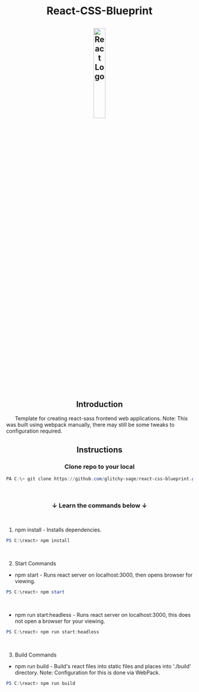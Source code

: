 <h1 align="center">React-CSS-Blueprint</h1>
<h2 align="center">
    <img src="./public/static/favicon.ico" title="React Logo" alt="React Logo" style="width: 25%; height: auto;"/>
</h2>

<h2 align="center">Introduction</h2>

&nbsp;&nbsp;&nbsp;&nbsp;&nbsp;&nbsp;Template for creating react-sass frontend web applications. Note: This was built using webpack manually, there may still be some tweaks to configuration required.

<h2 align="center">Instructions</h2>

<h3 align="center">Clone repo to your local</h3>

```powershell
PA C:\> git clone https://github.com/glitchy-sage/react-css-blueprint.git APP_NAME
```
<br/>

<h3 align="center">&darr; Learn the commands below &darr;</h3>

<br/>

1. npm install - Installs dependencies.

```powershell
PS C:\react> npm install 
```

<br/>

2. Start Commands

- npm start - Runs react server on localhost:3000, then opens browser for viewing.

```powershell
PS C:\react> npm start 
```

<br/>

- npm run start:headless - Runs react server on localhost:3000, this does not open a browser for your viewing.

```powershell
PS C:\react> npm run start:headless 
```

<br/>

3. Build Commands

- npm run build - Build's react files into static files and places into './build' directory. Note: Configuration for this is done via WebPack.

```powershell
PS C:\react> npm run build 
```
